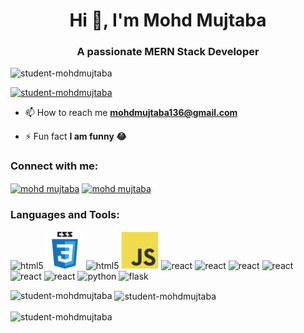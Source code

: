 
<h1 align="center">Hi 👋, I'm Mohd Mujtaba</h1>
<h3 align="center">A passionate MERN Stack Developer</h3>

<p align="left"> <img src="https://komarev.com/ghpvc/?username=student-mohdmujtaba&label=Profile%20views&color=0e75b6&style=flat" alt="student-mohdmujtaba" /> </p>

<p align="left" > <a href="https://github.com/ryo-ma/github-profile-trophy"><img src="https://github-profile-trophy.vercel.app/?username=student-mohdmujtaba" alt="student-mohdmujtaba" /></a> </p>

- 📫 How to reach me **mohdmujtaba136@gmail.com**

- ⚡ Fun fact **I am funny 😂**

<h3 align="left">Connect with me:</h3>
<p align="left">
<a href="https://linkedin.com/in/mohd mujtaba" target="blank"><img align="center" src="https://raw.githubusercontent.com/rahuldkjain/github-profile-readme-generator/master/src/images/icons/Social/linked-in-alt.svg" alt="mohd mujtaba" height="35" width="45" /></a>
  <a href="https://x.com/MohdMujtab572" target="blank"><img align="center" src="https://encrypted-tbn0.gstatic.com/images?q=tbn:ANd9GcQw6qXiobSuo2F-SyW9wtZwrEkZM7janOu0xQ&s" alt="mohd mujtaba" height="35" width="45" /></a>
</p>

<h3 align="left">Languages and Tools:</h3>
<p align="left" > <img src="https://cdn.iconscout.com/icon/free/png-256/free-html-5-logo-icon-download-in-svg-png-gif-file-formats--programming-langugae-language-pack-logos-icons-1175208.png" alt="html5" width="50" height="50"/>  <img src="https://raw.githubusercontent.com/devicons/devicon/master/icons/css3/css3-original-wordmark.svg" alt="css3" width="60" height="60"/> 
  <img src="https://cdn3d.iconscout.com/3d/free/thumb/free-tailwind-css-3d-icon-download-in-png-blend-fbx-gltf-file-formats--open-source-framework-code-logos-and-brands-pack-icons-9325303.png" alt="html5" width="60" height="60"/>
<img src="https://raw.githubusercontent.com/devicons/devicon/master/icons/javascript/javascript-original.svg" alt="javascript" width="60" height="60"/>  
<img src="https://encrypted-tbn0.gstatic.com/images?q=tbn:ANd9GcT7O9N0yDknBTuHY5R6R8lizejpR1s2dH0P0D_8VbHPZSCVQWdZzVjwKQ61cr0nQlvp0lk&usqp=CAU" alt="react" width="75" height="50"/>  <img src="https://cdn.prod.website-files.com/6320125ace536b6ad148eca3/66502d746f57d299fe0e0c31_Image%201-Express.js.webp" alt="react" width="100" height="60"/> <img src="https://encrypted-tbn0.gstatic.com/images?q=tbn:ANd9GcTAGnTL2T8pjRFgzqIxRE19EKDgvzXAgnO7tg&s" alt="react" width="125" height="60"/> <img src="https://static-00.iconduck.com/assets.00/visual-studio-code-icon-256x253-aohjujpt.png"             alt="react" width="70" height="62"/>  <img src="https://encrypted-tbn0.gstatic.com/images?q=tbn:ANd9GcRqXdrAQwLaiu5ZCBGzTUZkaSzOtvmAXRF8Xw&s" alt="react" width="70" height="62"/> 
<img 
src="https://camo.githubusercontent.com/29e7c6fd93181c436384fec1e9ab52cc6e2aee4d28a2a3eda51d48e2cdd6d751/68747470733a2f2f696d672e736869656c64732e696f2f62616467652f76657263656c2d2532333030303030302e7376673f7374796c653d706c6173746963266c6f676f3d76657263656c266c6f676f436f6c6f723d7768697465" alt="react" width="110" height="50"/> 
  <img src="https://hackernoon.imgix.net/images/VyvcKdbWHbTaN3QzRCQQS7pXASq1-y42k312q.png" alt="python"  width="90" height="50"/>
   <img src="https://flask.palletsprojects.com/en/stable/_static/flask-logo.svg" alt="flask"  width="100" height="40"/>
</p>

<p><img align="left" src="https://github-readme-stats.vercel.app/api/top-langs?username=student-mohdmujtaba&show_icons=true&locale=en&layout=compact" alt="student-mohdmujtaba" /></p>

<p>&nbsp;<img align="center" src="https://github-readme-stats.vercel.app/api?username=student-mohdmujtaba&show_icons=true&locale=en" alt="student-mohdmujtaba" /></p>

<p><img align="center" src="https://github-readme-streak-stats.herokuapp.com/?user=student-mohdmujtaba&" alt="student-mohdmujtaba" /></p>
